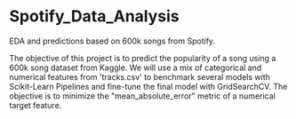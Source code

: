# Spotify_Data_Analysis
EDA and predictions based on 600k songs from Spotify.

The objective of this project is to predict the popularity of a song using a 600k song dataset from Kaggle. We will use a mix of categorical and numerical features from 'tracks.csv' to benchmark several models with Scikit-Learn Pipelines and fine-tune the final model with GridSearchCV. The objective is to minimize the "mean_absolute_error" metric of a numerical target feature.
